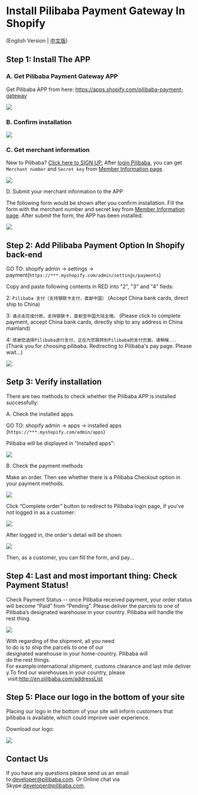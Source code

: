 # Install Pilibaba Payment Gateway In Shopify
(English Version | [中文版](install-pilipay-in-shopify.zh_CN.md))

## Step 1: Install The APP

### A. Get Pilibaba Payment Gateway APP

Get Pilibaba APP from here:  https://apps.shopify.com/pilibaba-payment-gateway

![](http://api.pilibaba.com/doc/img/pilipay-app.gif)

### B. Confirm installation

![](http://api.pilibaba.com/doc/img/shopify-install-pilipay-app-confirm.gif)

### C. Get merchant information
New to Pilibaba? [Click here to SIGN UP.](http://en.pilibaba.com/regist)
After [login Pilibaba](http://en.pilibaba.com/account/login), you can get    `Merchant number` and `Secret key` from [Member Information page](http://en.pilibaba.com/account/myMemberInfo).

![](http://api.pilibaba.com/doc/img/member-info-page-fields.jpg)

D. Submit your merchant information to the APP

The following form would be shown after you confirm installation. Fill the form with the merchant number and secret key from [Member Information page](http://en.pilibaba.com/account/myMemberInfo). After submit the form, the APP has been installed.

![](http://api.pilibaba.com/doc/img/shopify-fill-merchant-info.jpg)

## Step 2: Add Pilibaba Payment Option In Shopify back-end

GO TO: shopify admin -> settings -> payment(`https://***.myshopify.com/admin/settings/payments`)

Copy and paste following contents in RED into "2", "3" and "4" fieds:

2: `Pilibaba 支付（支持银联卡支付，直邮中国）` (Accept China bank cards, direct ship to China)

3: `请点击完成付款，支持银联卡，直邮至中国大陆全境。` (Please click to complete payment, accept China bank cards, directly ship to any address in China mainland)

4: `感谢您选择Pilibaba进行支付，正在为您跳转到Pilibaba的支付页面，请稍候... `(Thank you for choosing pilibaba. Redirecting to Pilibaba's pay page. Please wait...)

![](http://api.pilibaba.com/doc/img/shopify-payment-settings.gif)

## Setp 3: Verify installation

There are two methods to check whether the Pilibaba APP is installed successfully:

A. Check the installed apps.

GO TO: shopify admin -> apps -> installed apps (`https://***.myshopify.com/admin/apps`)

Pilibaba will be displayed in "Installed apps": 

![](http://api.pilibaba.com/doc/img/shopify-installed-apps.gif)

B. Check the payment methods

Make an order. Then see whether there is a Pilibaba Checkout option in your payment methods.

![](http://api.pilibaba.com/doc/img/shopify-payment-options.gif)

Click “Complete order” button to redirect to Pilibaba login page, if
you've not logged in as a customer:

![](http://api.pilibaba.com/doc/img/pilibaba-customer-login.gif)

After logged in, the order's detail will be shown:

![](http://api.pilibaba.com/doc/img/pilibaba-order.jpg)

Then, as a customer, you can fill the form, and pay...

## Step 4: Last and most important thing: Check Payment Status!

Check Payment Status -- once Pilibaba received payment, your order status will become “Paid” from “Pending”. Please deliver the parcels to one of Pilibaba’s designated warehouse in your country. Pilibaba will handle the rest thing.

![](http://api.pilibaba.com/doc/img/shopify-orders-management.png)

With regarding of the shipment, all you need to do is to ship the parcels to one of our designated warehouse in your home-country. Pilibaba will
do the rest things. For example:international shipment, customs clearance and last mile delivery.To find our warehouses in your country, please    visit:http://en.pilibaba.com/addressList

## Step 5: Place our logo in the bottom of your site

Placing our logo in the bottom of your site will inform customers that pilibaba is available, which could improve user experience.

Download our logo:

![](http://api.pilibaba.com/doc/img/20151125/1448440910734832.png)

## Contact Us

If you have any questions please send us an email to:[developer@pilibaba.com](mailto:developer@pilibaba.com). Or Online chat via Skype:developer@pilibaba.com.



